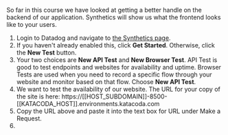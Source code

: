 So far in this course we have looked at getting a better handle on the backend of our application. Synthetics will show us what the frontend looks like to your users.

1. Login to Datadog and navigate to <a href="https://app.datadoghq.com/synthetics/list" target="_datadog">the Synthetics page</a>.
2. If you haven't already enabled this, click **Get Started**. Otherwise, click the **New Test** button.
3. Your two choices are **New API Test** and **New Browser Test**. API Test is good to test endpoints and websites for availability and uptime. Browser Tests are used when you need to record a specific flow through your website and monitor based on that flow. Choose **New API Test**.
4. We want to test the availability of our website. The URL for your copy of the site is here: https://[[HOST_SUBDOMAIN]]-8500-[[KATACODA_HOST]].environments.katacoda.com
5. Copy the URL above and paste it into the text box for URL under Make a Request.
6. 
